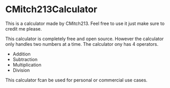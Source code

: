 # CMitch213Calculator
This is a calculator made by CMitch213. Feel free to use it just make sure to credit me please.

This calculator is completely free and open source. However the calculator only handles two numbers at a time. The calculator ony has 4 operators.

- Addition
- Subtraction
- Multiplication
- Division



This calculator fcan be used for personal or commercial use cases.
